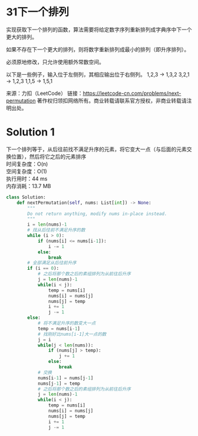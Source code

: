# 31下一个排列

实现获取下一个排列的函数，算法需要将给定数字序列重新排列成字典序中下一个更大的排列。

如果不存在下一个更大的排列，则将数字重新排列成最小的排列（即升序排列）。

必须原地修改，只允许使用额外常数空间。

以下是一些例子，输入位于左侧列，其相应输出位于右侧列。
1,2,3 → 1,3,2
3,2,1 → 1,2,3
1,1,5 → 1,5,1

来源：力扣（LeetCode）
链接：https://leetcode-cn.com/problems/next-permutation
著作权归领扣网络所有。商业转载请联系官方授权，非商业转载请注明出处。

# Solution 1
下一个排列等于，从后往前找不满足升序的元素，将它变大一点（与后面的元素交换位置），然后将它之后的元素排序  
时间复杂度：O(n)  
空间复杂度：O(1)  
执行用时：44 ms  
内存消耗：13.7 MB  
``` python
class Solution:
    def nextPermutation(self, nums: List[int]) -> None:
        """
        Do not return anything, modify nums in-place instead.
        """
        i = len(nums)-1
        # 找从后往前不满足升序的数
        while (i > 0):
            if (nums[i] <= nums[i-1]):
                i -= 1
            else:
                break
        # 全部满足从后往前升序
        if (i == 0):
            # 之后将那个数之后的素组排列为从前往后升序
            j = len(nums)-1
            while(i < j):
                temp = nums[i]
                nums[i] = nums[j]
                nums[j] = temp
                i += 1
                j -= 1
        else:
            # 将不满足升序的数变大一点
            temp = nums[i-1]
            # 找刚好比nums[i-1]大一点的数
            j = i
            while(j < len(nums)):
                if (nums[j] > temp):
                    j += 1
                else:
                    break
            # 交换
            nums[i-1] = nums[j-1]
            nums[j-1] = temp
            # 之后将那个数之后的素组排列为从前往后升序
            j = len(nums)-1
            while(i < j):
                temp = nums[i]
                nums[i] = nums[j]
                nums[j] = temp
                i += 1
                j -= 1
```